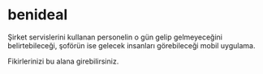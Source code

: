 benideal
========

Şirket servislerini kullanan personelin o gün gelip gelmeyeceğini belirtebileceği, şoförün ise gelecek insanları görebileceği mobil uygulama.

Fikirlerinizi bu alana girebilirsiniz.
